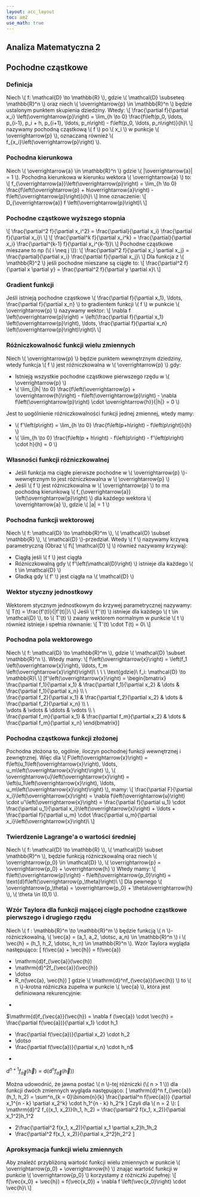 ```yaml
---
layout: acc_layout
toc: am2
use_math: true 
---
```


Analiza Matematyczna 2
---
## Pochodne cząstkowe

### Definicja

Niech \\( f: \mathcal{D} \to \mathbb{R} \\), gdzie \\( \mathcal{D} \subseteq \mathbb{R}^n \\) oraz niech \\( \overrightarrow{p} \in \mathbb{R}^n \\) będzie ustalonym punktem skupienia dziedziny. Wtedy:
\\\[ \frac{\partial f}{\partial x_i} \left(\overrightarrow{p}\right) = \lim_{h \to 0} \frac{f\left(p_0, \ldots, p_{i-1}, p_i + h, p_{i+1}, \ldots, p_n\right) - f\left(p_0, \ldots, p_n\right)}{h}\ \\]
nazywamy pochodną cząstkową \\( f \\) po \\( x_i \\) w punkcje \\( \overrightarrow{p} \\), oznaczaną również \\( f_{x_i}\left(\overrightarrow{p}\right) \\).

### Pochodna kierunkowa

Niech \\( \overrightarrow{a} \in \mathbb{R}^n \\) gdzie \\( \|\overrightarrow{a}\| = 1 \\). Pochodna kierunkowa w kierunku wektora \\( \overrightarrow{a} \\) to:
\\\[ f_{\overrightarrow{a}}\left(\overrightarrow{p}\right) = \lim_{h \to 0} \frac{f\left(\overrightarrow{p} + h\overrightarrow{a}\right) - f\left(\overrightarrow{p}\right)}{h}\ \\]
Inne oznaczenie:
\\\[ D_{\overrightarrow{a}} f \left(\overrightarrow{p}\right)\ \\]

### Pochodne cząstkowe wyższego stopnia
\\\[ \frac{\partial^2 f}{\partial x_i^2} = \frac{\partial}{\partial x_i} \frac{\partial f}{\partial x_i}\ \\]
\\\[ \frac{\partial^k f}{\partial x_i^k} = \frac{\partial}{\partial x_i} \frac{\partial^{k-1} f}{\partial x_i^{k-1}}\ \\]
Pochodne cząstkowe mieszane to np (\\( i \neq j \\)):
\\\[ \frac{\partial^2 f}{\partial x_i \partial x_j} = \frac{\partial}{\partial x_i} \frac{\partial f}{\partial x_j}\ \\]
Dla funkcja z \\( \mathbb{R}^2 \\) jeśli pochodne mieszane są ciągłe to:
\\\[ \frac{\partial^2 f}{\partial x \partial y} = \frac{\partial^2 f}{\partial y \partial x}\ \\]

### Gradient funkcji

Jeśli istnieją pochodne cząstkowe \\( \frac{\partial f}{\partial x_1}, \ldots, \frac{\partial f}{\partial x_n} \\) to gradientem funkcji \\( f \\) w punkcie \\( \overrightarrow{p} \\) nazywamy wektor:
\\\[ \nabla f \left(\overrightarrow{p}\right) = \left(\frac{\partial f}{\partial x_1} \left(\overrightarrow{p}\right), \ldots, \frac{\partial f}{\partial x_n} \left(\overrightarrow{p}\right)\right)\ \\]

### Różniczkowalność funkcji wielu zmiennych

Niech \\( \overrightarrow{p} \\) będzie punktem wewnętrznym dziedziny, wtedy funkcja \\( f \\) jest różniczkowalna w \\( \overrightarrow{p} \\) gdy:

* Istnieją wszystkie pochodne cząstkowe pierwszego rzędu w \\( \overrightarrow{p} \\)
* \\( \lim_{\|h\| \to 0} \frac{f\left(\overrightarrow{p} + \overrightarrow{h}\right) - f\left(\overrightarrow{p}\right) - \nabla f\left(\overrightarrow{p}\right) \cdot \overrightarrow{h}}{\|h\|} = 0 \\)

Jest to uogólnienie różniczkowalności funkcji jednej zmiennej, wtedy mamy:

* \\( f'\left(p\right) = \lim_{h \to 0} \frac{f\left(p+h\right) - f\left(p\right)}{h} \\)
* \\( \lim_{h \to 0} \frac{f\left(p + h\right) - f\left(p\right) - f'\left(p\right) \cdot h}{h} = 0 \\)


### Własności funkcji różniczkowalnej

* Jeśli funkcja ma ciągłe pierwsze pochodne w \\( \overrightarrow{p} \\)-wewnętrznym to jest różniczkowalna w \\( \overrightarrow{p} \\)
* Jeśli \\( f \\) jest różniczkowalna w \\( \overrightarrow{p} \\) to ma pochodną kierunkową \\( f_{\overrightarrow{a}} \left(\overrightarrow{p}\right) \\) dla każdego wektora \\( \overrightarrow{a} \\), gdzie \\( \|a\| = 1 \\)


### Pochodna funkcji wektorowej

Niech \\( f: \mathcal{D} \to \mathbb{R}^m \\), \\( \mathcal{D} \subset \mathbb{R} \\), \\( \mathcal{D} \\)-przedział. Wtedy \\( f \\) nazywamy krzywą parametryczną (Obraz \\( f\\[ \mathcal{D} \\] \\) również nazywamy krzywą):

* Ciągłą jeśli \\( f \\) jest ciągła
* Różniczkowalną gdy \\( f'\left(\mathcal{D}\right) \\) istnieje dla każdego \\( t \in \mathcal{D} \\)
* Gładką gdy \\( f' \\) jest ciągła na \\( \mathcal{D} \\)


### Wektor styczny jednostkowy

Wektorem stycznym jednostkowym do krzywej parametrycznej nazywamy:
\\\[ T(t) = \frac{f'(t)}{\|f'(t)\|}\ \\]
Jeśli \\( f''(t) \\) istnieje dla każdego \\( t \in \mathcal{D} \\), to \\( T'(t) \\) zwany wektorem normalnym w punkcie \\( t \\) również istnieje i spełnia równanie:
\\\[ T'(t) \cdot T(t) = 0\ \\]

### Pochodna pola wektorowego

Niech \\( f: \mathcal{D} \to \mathbb{R}^m \\), gdzie \\( \mathcal{D} \subset \mathbb{R}^n \\). Wtedy mamy:
\\\[ f\left(\overrightarrow{x}\right) = \left(f_1 \left(\overrightarrow{x}\right), \ldots, f_m \left(\overrightarrow{x}\right)\right)\ \ \ \ \text{gdzie}\ f_i: \mathcal{D} \to \mathbb{R}\ \\]
\[f'\left(\overrightarrow{x}\right) =
\begin{bmatrix}
\frac{\partial f_1}{\partial x_1} & \frac{\partial f_1}{\partial x_2} & \dots  & \frac{\partial f_1}{\partial x_n} \\\ \\\
\frac{\partial f_2}{\partial x_1} & \frac{\partial f_2}{\partial x_2} & \dots  & \frac{\partial f_2}{\partial x_n} \\\ \\\
\vdots & \vdots & \ddots & \vdots \\\ \\\
\frac{\partial f_m}{\partial x_1} & \frac{\partial f_m}{\partial x_2} & \dots  & \frac{\partial f_m}{\partial x_n}
\end{bmatrix}\]

### Pochodna cząstkowa funkcji złożonej

Pochodna złożona to, ogólnie, iloczyn pochodnej funkcji wewnętrznej i zewnętrznej. Więc dla \\( F\left(\overrightarrow{x}\right) = f\left(u_1\left(\overrightarrow{x}\right), \ldots, u_m\left(\overrightarrow{x}\right)\right) \\), \\( \overrightarrow{u}\left(\overrightarrow{x}\right) = \left(u_1\left(\overrightarrow{x}\right), \ldots, u_m\left(\overrightarrow{x}\right)\right) \\), mamy:
\\\[ \frac{\partial F}{\partial x_i}\left(\overrightarrow{x}\right) = \nabla f\left(\overrightarrow{u}\right) \cdot u'\left(\overrightarrow{x}\right) = \frac{\partial f}{\partial u_1} \cdot \frac{\partial u_1}{\partial x_i}\left(\overrightarrow{x}\right) + \ldots + \frac{\partial f}{\partial u_m} \cdot \frac{\partial u_m}{\partial x_i}\left(\overrightarrow{x}\right)\ \\]

### Twierdzenie Lagrange'a o wartości średniej

Niech \\( f: \mathcal{D} \to \mathbb{R} \\), \\( \mathcal{D} \subset \mathbb{R}^n \\), będzie funkcją różniczkowalną oraz niech \\( \overrightarrow{p_0} \in \mathcal{D} \\), \\( \overrightarrow{p} = \overrightarrow{p_0} + \overrightarrow{h} \\) Wtedy mamy:
\\\[ f\left(\overrightarrow{p}\right) - f\left(\overrightarrow{p_0}\right) = \text{d}f\left(\overrightarrow{p_\theta}\right)\ \\]
Dla pewnego \\( \overrightarrow{p_\theta} = \overrightarrow{p_0} + \theta\overrightarrow{h} \\), \\( \theta \in (0,1) \\).

### Wzór Taylora dla funkcji mającej ciągłe pochodne cząstkowe pierwszego i drugiego rzędu

Niech \\( f : \mathbb{R}^n \to \mathbb{R}^m \\) będzie funkcją \\( n \\)-różniczkowalną,
\\( \vec{a} = (a_1, a_2, \dotsc, a_n) \in \mathbb{R}^n \\) i 
\\( \vec{h} = (h_1, h_2, \dotsc, h_n) \in \mathbb{R}^n \\). Wzór Taylora wygląda 
następująco:
\[
f(\vec{a} + \vec{h}) = 
f(\vec{a}) 
   + \mathrm{d}f_{\vec{a}}(\vec{h}) 
+ \mathrm{d}^2f_{\vec{a}}(\vec{h}) 
+ \dotso
+ R_n(\vec{a}, \vec{h})
\]
gdzie \\( \mathrm{d}^nf_{\vec{a}}(\vec{h}) \\) to \\( n \\)-krotna różniczka zupełna
w punkcie \\( \vec{a} \\),
która jest definiowana rekurencyjnie: 


* 
$\mathrm{d}f_{\vec{a}}(\vec{h}) =  \nabla f (\vec{a}) \cdot \vec{h} =
\frac{\partial f(\vec{a})}{\partial x_1} \cdot h_1 
+ \frac{\partial f(\vec{a})}{\partial x_2} \cdot h_2
+ \dotso
+ \frac{\partial f(\vec{a})}{\partial x_n} \cdot h_n$
*
$\mathrm{d}^{n+1} f_{\vec{a}}(\vec{h}) = 
\mathrm{d} \left(\mathrm{d}^n f_{\vec{a}}(\vec{h})\right)$
   
Można udowodnić, że jawna postać \\( n \\)-tej różniczki (\\( n > 1 \\)) 
dla funkcji dwóch zmiennych
wygląda następująco:
\[
\mathrm{d}^n f_{\vec{a}}(h_1, h_2)
= \sum^n_{k = 0}\binom{n}{k} \frac{\partial^n f(\vec{a})}
{\partial x_1^{n - k} \partial x_2^k} \cdot h_1^{n - k} h_2^k
\]
Czyli dla \\( n = 2 \\):
\[
\mathrm{d}^2 f_{(x_1, x_2)}(h_1, h_2)
= \frac{\partial^2 f(x_1, x_2)}{\partial x_1^2}h_1^2
+ 2\frac{\partial^2 f(x_1, x_2)}{\partial x_1 \partial x_2}h_1h_2
+ \frac{\partial^2 f(x_1, x_2)}{\partial x_2^2}h_2^2
\]

### Aproksymacja funkcji wielu zmiennych

Aby znaleźć przybliżoną wartość funkcji wielu zmiennych w punkcie \\( \overrightarrow{p_0} + \overrightarrow{h} \\) znając wartość funkcji w punkcie \\( \overrightarrow{p_0} \\) korzystamy z różniczki zupełnej:
\\\[ f(\vec{x_0} + \vec{h}) = f(\vec{x_0}) + \nabla f \left(\vec{x_0}\right) \cdot \vec{h}\ \\]

